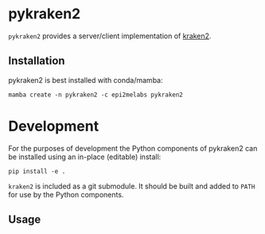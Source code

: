 pykraken2
=========

`pykraken2` provides a server/client implementation of [kraken2](https://github.com/DerrickWood/kraken2).

Installation
------------

pykraken2 is best installed with conda/mamba:

    mamba create -n pykraken2 -c epi2melabs pykraken2


# Development

For the purposes of development the Python components of pykraken2 can be installed
using an in-place (editable) install:

    pip install -e .

`kraken2` is included as a git submodule. It should be built and added to `PATH`
for use by the Python components.



Usage
-----

